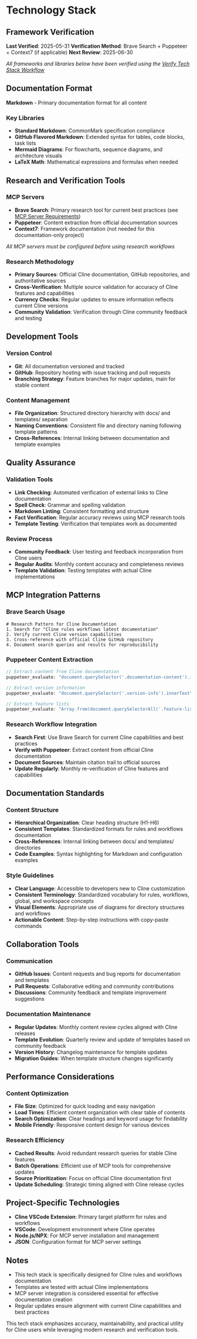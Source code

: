 # Technology Stack

## Framework Verification

**Last Verified**: 2025-05-31
**Verification Method**: Brave Search + Puppeteer + Context7 (if applicable)
**Next Review**: 2025-06-30

*All frameworks and libraries below have been verified using the [Verify Tech Stack Workflow](../templates/global/Workflows/verify-tech-stack.md)*

## Documentation Format

**Markdown** - Primary documentation format for all content

### Key Libraries

- **Standard Markdown**: CommonMark specification compliance
- **GitHub Flavored Markdown**: Extended syntax for tables, code blocks, task lists
- **Mermaid Diagrams**: For flowcharts, sequence diagrams, and architecture visuals
- **LaTeX Math**: Mathematical expressions and formulas when needed

## Research and Verification Tools

### MCP Servers

- **Brave Search**: Primary research tool for current best practices (see [MCP Server Requirements](../templates/global/Rules/mcp-server-requirements.md))
- **Puppeteer**: Content extraction from official documentation sources
- **Context7**: Framework documentation (not needed for this documentation-only project)

*All MCP servers must be configured before using research workflows*

### Research Methodology

- **Primary Sources**: Official Cline documentation, GitHub repositories, and authoritative sources
- **Cross-Verification**: Multiple source validation for accuracy of Cline features and capabilities
- **Currency Checks**: Regular updates to ensure information reflects current Cline versions
- **Community Validation**: Verification through Cline community feedback and testing

## Development Tools

### Version Control

- **Git**: All documentation versioned and tracked
- **GitHub**: Repository hosting with issue tracking and pull requests
- **Branching Strategy**: Feature branches for major updates, main for stable content

### Content Management

- **File Organization**: Structured directory hierarchy with docs/ and templates/ separation
- **Naming Conventions**: Consistent file and directory naming following template patterns
- **Cross-References**: Internal linking between documentation and template examples

## Quality Assurance

### Validation Tools

- **Link Checking**: Automated verification of external links to Cline documentation
- **Spell Check**: Grammar and spelling validation
- **Markdown Linting**: Consistent formatting and structure
- **Fact Verification**: Regular accuracy reviews using MCP research tools
- **Template Testing**: Verification that templates work as documented

### Review Process

- **Community Feedback**: User testing and feedback incorporation from Cline users
- **Regular Audits**: Monthly content accuracy and completeness reviews
- **Template Validation**: Testing templates with actual Cline implementations

## MCP Integration Patterns

### Brave Search Usage

```text
# Research Pattern for Cline Documentation
1. Search for "Cline rules workflows latest documentation"
2. Verify current Cline version capabilities
3. Cross-reference with official Cline GitHub repository
4. Document search queries and results for reproducibility
```

### Puppeteer Content Extraction

```javascript
// Extract content from Cline documentation
puppeteer_evaluate: "document.querySelector('.documentation-content').innerText"

// Extract version information
puppeteer_evaluate: "document.querySelector('.version-info').innerText"

// Extract feature lists
puppeteer_evaluate: "Array.from(document.querySelectorAll('.feature-list li')).map(li => li.textContent)"
```
### Research Workflow Integration

- **Search First**: Use Brave Search for current Cline capabilities and best practices
- **Verify with Puppeteer**: Extract content from official Cline documentation
- **Document Sources**: Maintain citation trail to official sources
- **Update Regularly**: Monthly re-verification of Cline features and capabilities

## Documentation Standards

### Content Structure

- **Hierarchical Organization**: Clear heading structure (H1-H6)
- **Consistent Templates**: Standardized formats for rules and workflows documentation
- **Cross-References**: Internal linking between docs/ and templates/ directories
- **Code Examples**: Syntax highlighting for Markdown and configuration examples

### Style Guidelines

- **Clear Language**: Accessible to developers new to Cline customization
- **Consistent Terminology**: Standardized vocabulary for rules, workflows, global, and workspace concepts
- **Visual Elements**: Appropriate use of diagrams for directory structures and workflows
- **Actionable Content**: Step-by-step instructions with copy-paste commands

## Collaboration Tools

### Communication

- **GitHub Issues**: Content requests and bug reports for documentation and templates
- **Pull Requests**: Collaborative editing and community contributions
- **Discussions**: Community feedback and template improvement suggestions

### Documentation Maintenance

- **Regular Updates**: Monthly content review cycles aligned with Cline releases
- **Template Evolution**: Quarterly review and update of templates based on community feedback
- **Version History**: Changelog maintenance for template updates
- **Migration Guides**: When template structure changes significantly

## Performance Considerations

### Content Optimization

- **File Size**: Optimized for quick loading and easy navigation
- **Load Times**: Efficient content organization with clear table of contents
- **Search Optimization**: Clear headings and keyword usage for findability
- **Mobile Friendly**: Responsive content design for various devices

### Research Efficiency

- **Cached Results**: Avoid redundant research queries for stable Cline features
- **Batch Operations**: Efficient use of MCP tools for comprehensive updates
- **Source Prioritization**: Focus on official Cline documentation first
- **Update Scheduling**: Strategic timing aligned with Cline release cycles

## Project-Specific Technologies

- **Cline VSCode Extension**: Primary target platform for rules and workflows
- **VSCode**: Development environment where Cline operates
- **Node.js/NPX**: For MCP server installation and management
- **JSON**: Configuration format for MCP server settings

## Notes

- This tech stack is specifically designed for Cline rules and workflows documentation
- Templates are tested with actual Cline implementations
- MCP server integration is considered essential for effective documentation creation
- Regular updates ensure alignment with current Cline capabilities and best practices

This tech stack emphasizes accuracy, maintainability, and practical utility for Cline users while leveraging modern research and verification tools.
